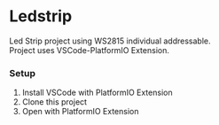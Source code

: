 # Ledstrip

Led Strip project using WS2815 individual addressable.  
Project uses VSCode-PlatformIO Extension.

### Setup

1. Install VSCode with PlatformIO Extension
2. Clone this project
3. Open with PlatformIO Extension